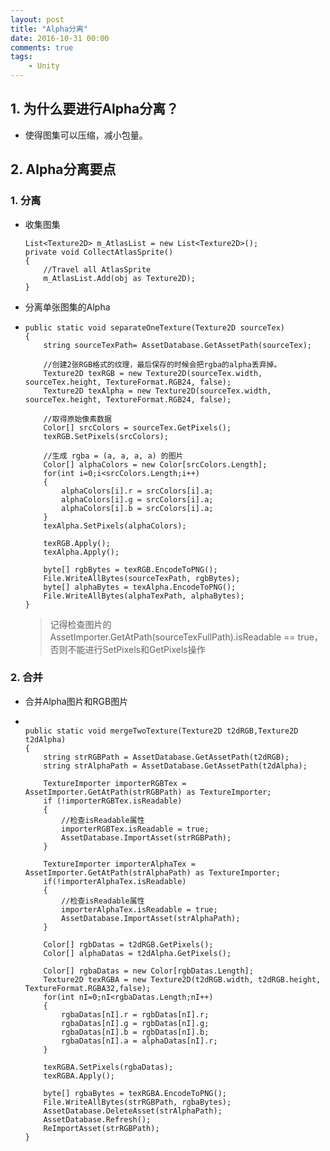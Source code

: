 ```yaml
---
layout: post
title: "Alpha分离"
date: 2016-10-31 00:00
comments: true
tags: 
	- Unity 
---
```


## 1. 为什么要进行Alpha分离？

* 使得图集可以压缩，减小包量。

## 2. Alpha分离要点

### 1. 分离

* 收集图集

  ```
  List<Texture2D> m_AtlasList = new List<Texture2D>();
  private void CollectAtlasSprite()
  {
      //Travel all AtlasSprite
      m_AtlasList.Add(obj as Texture2D);
  }  
  ```

<!-- more -->
* 分离单张图集的Alpha

* ```
  public static void separateOneTexture(Texture2D sourceTex)
  {
      string sourceTexPath= AssetDatabase.GetAssetPath(sourceTex);  

      //创建2张RGB格式的纹理，最后保存的时候会把rgba的alpha丢弃掉。
      Texture2D texRGB = new Texture2D(sourceTex.width, sourceTex.height, TextureFormat.RGB24, false);
      Texture2D texAlpha = new Texture2D(sourceTex.width, sourceTex.height, TextureFormat.RGB24, false);

      //取得原始像素数据
      Color[] srcColors = sourceTex.GetPixels();
      texRGB.SetPixels(srcColors);

      //生成 rgba = (a, a, a, a) 的图片
      Color[] alphaColors = new Color[srcColors.Length];
      for(int i=0;i<srcColors.Length;i++)
      {
          alphaColors[i].r = srcColors[i].a;
          alphaColors[i].g = srcColors[i].a;
          alphaColors[i].b = srcColors[i].a;
      }
      texAlpha.SetPixels(alphaColors);

      texRGB.Apply();
      texAlpha.Apply();

      byte[] rgbBytes = texRGB.EncodeToPNG();
      File.WriteAllBytes(sourceTexPath, rgbBytes);
      byte[] alphaBytes = texAlpha.EncodeToPNG();
      File.WriteAllBytes(alphaTexPath, alphaBytes);
  }
  ```

  > 记得检查图片的AssetImporter.GetAtPath\(sourceTexFullPath\).isReadable == true，否则不能进行SetPixels和GetPixels操作


### 2. 合并

* 合并Alpha图片和RGB图片

* ```

  public static void mergeTwoTexture(Texture2D t2dRGB,Texture2D t2dAlpha)
  {
      string strRGBPath = AssetDatabase.GetAssetPath(t2dRGB);
      string strAlphaPath = AssetDatabase.GetAssetPath(t2dAlpha);

      TextureImporter importerRGBTex = AssetImporter.GetAtPath(strRGBPath) as TextureImporter;
      if (!importerRGBTex.isReadable)
      {
          //检查isReadable属性
          importerRGBTex.isReadable = true;
          AssetDatabase.ImportAsset(strRGBPath);
      }

      TextureImporter importerAlphaTex = AssetImporter.GetAtPath(strAlphaPath) as TextureImporter;
      if(!importerAlphaTex.isReadable)
      {
          //检查isReadable属性
          importerAlphaTex.isReadable = true;
          AssetDatabase.ImportAsset(strAlphaPath);
      }

      Color[] rgbDatas = t2dRGB.GetPixels();
      Color[] alphaDatas = t2dAlpha.GetPixels();

      Color[] rgbaDatas = new Color[rgbDatas.Length];            
      Texture2D texRGBA = new Texture2D(t2dRGB.width, t2dRGB.height, TextureFormat.RGBA32,false);
      for(int nI=0;nI<rgbaDatas.Length;nI++)
      {
          rgbaDatas[nI].r = rgbDatas[nI].r;
          rgbaDatas[nI].g = rgbDatas[nI].g;
          rgbaDatas[nI].b = rgbDatas[nI].b;
          rgbaDatas[nI].a = alphaDatas[nI].r;
      }

      texRGBA.SetPixels(rgbaDatas);
      texRGBA.Apply();

      byte[] rgbaBytes = texRGBA.EncodeToPNG();
      File.WriteAllBytes(strRGBPath, rgbaBytes);
      AssetDatabase.DeleteAsset(strAlphaPath);
      AssetDatabase.Refresh();
      ReImportAsset(strRGBPath);         
  }
  ```


